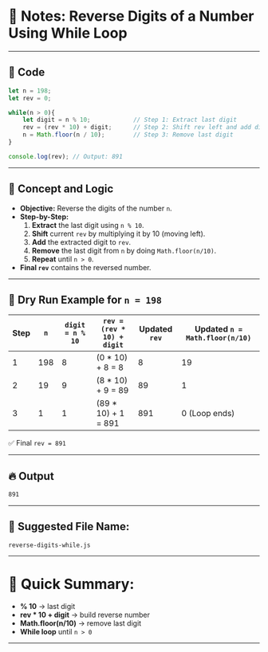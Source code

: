 
# 📄 Notes: Reverse Digits of a Number Using While Loop

---

## 🧠 Code
```javascript
let n = 198;
let rev = 0;

while(n > 0){
    let digit = n % 10;            // Step 1: Extract last digit
    rev = (rev * 10) + digit;      // Step 2: Shift rev left and add digit
    n = Math.floor(n / 10);        // Step 3: Remove last digit
}

console.log(rev); // Output: 891
```

---

## 📜 Concept and Logic

- **Objective:** Reverse the digits of the number `n`.
- **Step-by-Step:**
  1. **Extract** the last digit using `n % 10`.
  2. **Shift** current `rev` by multiplying it by 10 (moving left).
  3. **Add** the extracted digit to `rev`.
  4. **Remove** the last digit from `n` by doing `Math.floor(n/10)`.
  5. **Repeat** until `n > 0`.
- **Final `rev`** contains the reversed number.

---

## 🌳 Dry Run Example for `n = 198`

| Step | `n`  | `digit = n % 10` | `rev = (rev * 10) + digit` | Updated `rev` | Updated `n = Math.floor(n/10)` |
|-----|------|------------------|----------------------------|--------------|-------------------------------|
| 1   | 198  | 8                | (0 * 10) + 8 = 8            | 8            | 19                            |
| 2   | 19   | 9                | (8 * 10) + 9 = 89           | 89           | 1                             |
| 3   | 1    | 1                | (89 * 10) + 1 = 891         | 891          | 0 (Loop ends)                 |

✅ Final `rev = 891`

---

## 🔥 Output
```bash
891
```

---

## 📁 Suggested File Name:
```
reverse-digits-while.js
```

---

# 📌 Quick Summary:
- **% 10** → last digit
- **rev * 10 + digit** → build reverse number
- **Math.floor(n/10)** → remove last digit
- **While loop** until `n > 0`

---
